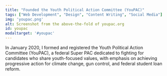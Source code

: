 ```yaml
---
title: "Founded the Youth Political Action Committee (YouPAC)"
tags: ["Web Development", "Design", "Content Writing", "Social Media"]
img: 'youpac.png'
alt: Screenshot from the above-the-fold of youpac.org
id: youpac
modaltarget: '#youpac'
---
```


In January 2020, I formed and registered the Youth Political Action Committee (YouPAC), a federal Super PAC dedicated to fighting for candidates who share youth-focused values, with emphasis on achieving progressive action for climate change, gun control, and federal student loan reform.
